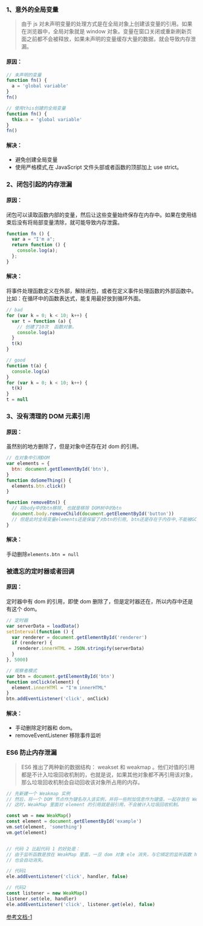 ### 1、意外的全局变量
> 由于 js 对未声明变量的处理方式是在全局对象上创建该变量的引用。如果在浏览器中，全局对象就是 window 对象。变量在窗口关闭或重新刷新页面之前都不会被释放，如果未声明的变量缓存大量的数据，就会导致内存泄漏。

#### 原因：
```javascript
// 未声明的变量
function fn() {
  a = 'global variable'
}
fn()

// 使用this创建的全局变量
function fn() {
  this.a = 'global variable'
}
fn()
```
#### 解决：

- 避免创建全局变量
- 使用严格模式,在 JavaScript 文件头部或者函数的顶部加上 use strict。



### 2、闭包引起的内存泄漏
#### 原因：
闭包可以读取函数内部的变量，然后让这些变量始终保存在内存中。如果在使用结束后没有将局部变量清除，就可能导致内存泄露。
```javascript
function fn () {
  var a = "I'm a";
  return function () {
    console.log(a);
  };
}
```
#### 解决：
将事件处理函数定义在外部，解除闭包，或者在定义事件处理函数的外部函数中。
比如：在循环中的函数表达式，能复用最好放到循环外面。
```javascript
// bad
for (var k = 0; k < 10; k++) {
  var t = function (a) {
    // 创建了10次  函数对象。
    console.log(a)
  }
  t(k)
}

// good
function t(a) {
  console.log(a)
}
for (var k = 0; k < 10; k++) {
  t(k)
}
t = null
```

### 3、没有清理的 DOM 元素引用
#### 原因：
虽然别的地方删除了，但是对象中还存在对 dom 的引用。
```javascript
// 在对象中引用DOM
var elements = {
  btn: document.getElementById('btn'),
}
function doSomeThing() {
  elements.btn.click()
}

function removeBtn() {
  // 将body中的btn移除, 也就是移除 DOM树中的btn
  document.body.removeChild(document.getElementById('button'))
  // 但是此时全局变量elements还是保留了对btn的引用, btn还是存在于内存中,不能被GC回收
}
```
#### 解决：
手动删除`elements.btn = null`

### 被遗忘的定时器或者回调
#### 原因：
定时器中有 dom 的引用，即使 dom 删除了，但是定时器还在，所以内存中还是有这个 dom。
```javascript
// 定时器
var serverData = loadData()
setInterval(function () {
  var renderer = document.getElementById('renderer')
  if (renderer) {
    renderer.innerHTML = JSON.stringify(serverData)
  }
}, 5000)

// 观察者模式
var btn = document.getElementById('btn')
function onClick(element) {
  element.innerHTMl = "I'm innerHTML"
}
btn.addEventListener('click', onClick)
```
#### 解决：

- 手动删除定时器和 dom。
- removeEventListener 移除事件监听

### ES6 防止内存泄漏
> ES6 推出了两种新的数据结构： weakset 和 weakmap 。他们对值的引用都是不计入垃圾回收机制的，也就是说，如果其他对象都不再引用该对象，那么垃圾回收机制会自动回收该对象所占用的内存。

```javascript
// 先新建一个 Weakmap 实例
// 然后，将一个 DOM 节点作为键名存入该实例，并将一些附加信息作为键值，一起存放在 WeakMap 里。
// 这时，WeakMap 里面对 element 的引用就是弱引用，不会被计入垃圾回收机制。

const wm = new WeakMap()
const element = document.getElementById('example')
vm.set(element, 'something')
vm.get(element)


// 代码 2 比起代码 1 的好处是：
// 由于监听函数是放在 WeakMap 里面，一旦 dom 对象 ele 消失，与它绑定的监听函数 handler 
// 也会自动消失。

// 代码1
ele.addEventListener('click', handler, false)

// 代码2
const listener = new WeakMap()
listener.set(ele, handler)
ele.addEventListener('click', listener.get(ele), false)
```


[参考文档-1](https://segmentfault.com/a/1190000038816646)
